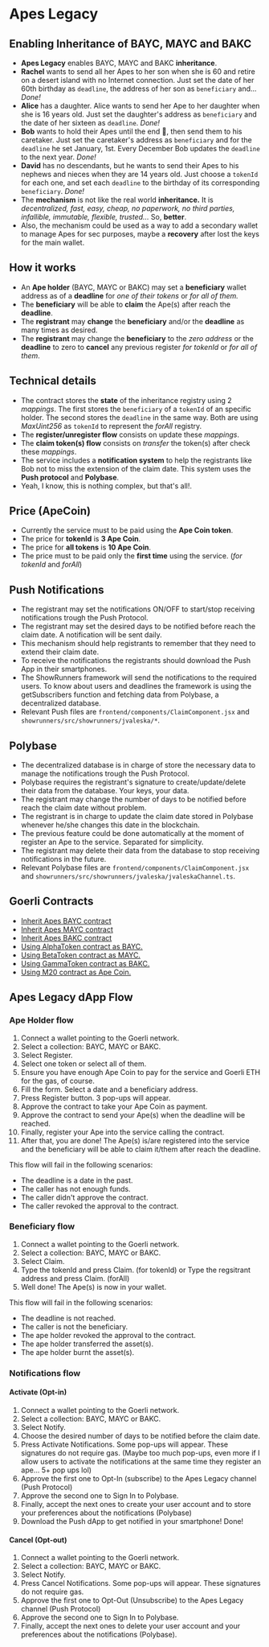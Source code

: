 # Apes Legacy 

## Enabling Inheritance of BAYC, MAYC and BAKC

 - **Apes Legacy** enables BAYC, MAYC and BAKC **inheritance**.  
 - **Rachel** wants to send all her Apes to her son when she is 60 and retire on a desert island
   with no Internet connection. Just set the date of her 60th birthday as `deadline`, the address
   of her son as `beneficiary` and... *Done!*   
 - **Alice** has a daughter. Alice wants to send her Ape to her daughter when she is 16 years old.
   Just set the daughter's address as `beneficiary` and the date of her sixteen as `deadline`. *Done!*
 - **Bob** wants to hold their Apes until the end 💎, then send them to his caretaker. Just set the
   caretaker's address as `beneficiary` and for the `deadline` he set January, 1st. Every December Bob
   updates the `deadline` to the next year. *Done!*
 - **David** has no descendants, but he wants to send their Apes to his nephews and nieces when they
   are 14 years old. Just choose a `tokenId` for each one, and set each `deadline` to the birthday of
   its corresponding `beneficiary`. *Done!*
 - The **mechanism** is not like the real world **inheritance.** It is *decentralized, fast, easy,
   cheap, no paperwork, no third parties, infallible, immutable, flexible, trusted...* So, **better**.
 - Also, the mechanism could be used as a way to add a secondary wallet to manage Apes for sec
   purposes, maybe a **recovery** after lost the keys for the main wallet.

## How it works

 - An **Ape holder** (BAYC, MAYC or BAKC) may set a **beneficiary** wallet address as of a **deadline** for 
   *one of their tokens* or *for all of them.*
 - The **beneficiary** will be able to **claim** the Ape(s) after reach the **deadline**.
 - The **registrant** may **change** the **beneficiary** and/or the **deadline** as many times as desired.
 - The **registrant** may change the **beneficiary** to the *zero address* or the **deadline** to zero to **cancel**
any previous register *for tokenId* or *for all of them*.

## Technical details

 - The contract stores the **state** of the inheritance registry using 2 *mappings*. The first stores
   the `beneficiary` of a `tokenId` of an specific holder. The second stores the `deadline` in the same
   way. Both are using *MaxUint256* as `tokenId` to represent the *forAll* registry.
 - The **register/unregister flow** consists on update these *mappings*.
 - The **claim token(s) flow** consists on *transfer* the token(s) after check these *mappings*.
 - The service includes a **notification system** to help the registrants like Bob not to miss the
   extension of the claim date. This system uses the **Push protocol** and **Polybase**.
 - Yeah, I know, this is nothing complex, but that's all!.

## Price (ApeCoin)

 - Currently the service must to be paid using the **Ape Coin token**.
 - The price for **tokenId** is **3 Ape Coin**.
 - The price for **all tokens** is **10 Ape Coin**.
 - The price must to be paid only the **first time** using the service. (*for tokenId* and *forAll*)
 
 ## Push Notifications 
 
 - The registrant may set the notifications ON/OFF to start/stop receiving notifications trough the Push Protocol.
 - The registrant may set the desired days to be notified before reach the claim date. A notification will be sent daily.
 - This mechanism should help registrants to remember that they need to extend their claim date.
 - To receive the notifications the registrants should download the Push App in their smartphones.
 - The ShowRunners framework will send the notifications to the required users. To know about users and deadlines
   the framework is using the getSubscribers function and fetching data from Polybase, a decentralized database.
 - Relevant Push files are `frontend/components/ClaimComponent.jsx` and `showrunners/src/showrunners/jvaleska/*`.
 
 ## Polybase
 
 - The decentralized database is in charge of store the necessary data to manage the notifications trough the Push Protocol.
 - Polybase requires the registrant's signature to create/update/delete their data from the database. Your keys, your data.  
 - The registrant may change the number of days to be notified before reach the claim date without problem.
 - The registrant is in charge to update the claim date stored in Polybase whenever he/she changes this date in the blockchain.
 - The previous feature could be done automatically at the moment of register an Ape to the service. Separated for simplicity.
 - The registrant may delete their data from the database to stop receiving notifications in the future.
 - Relevant Polybase files are `frontend/components/ClaimComponent.jsx` and `showrunners/src/showrunners/jvaleska/jvaleskaChannel.ts`.

## Goerli Contracts

-  [Inherit Apes BAYC contract](https://goerli.etherscan.io/address/0x7CD10B154BC11Dd0Dd2f51435D4802F8bCAF35b5)
-  [Inherit Apes MAYC contract](https://goerli.etherscan.io/address/0xe667745d7551c01B96b143C350E49C2C4816573f)
-  [Inherit Apes BAKC contract](https://goerli.etherscan.io/address/0xA73CB0f4A8e4e4501157D5673373221DD2cBEd33)
 - [Using AlphaToken contract as BAYC.](https://goerli.etherscan.io/address/0xF40299b626ef6E197F5d9DE9315076CAB788B6Ef)
 - [Using BetaToken contract as MAYC.](https://goerli.etherscan.io/address/0x3f228cBceC3aD130c45D21664f2C7f5b23130d23)
 - [Using GammaToken contract as BAKC.](https://goerli.etherscan.io/address/0xd60d682764Ee04e54707Bee7B564DC65b31884D0)
 - [Using M20 contract as Ape Coin.](https://goerli.etherscan.io/address/0x328507DC29C95c170B56a1b3A758eB7a9E73455c)

## Apes Legacy dApp Flow

### Ape Holder flow 

 1. Connect a wallet pointing to the Goerli network.
 1. Select a collection: BAYC, MAYC or BAKC.
 1. Select Register.
 1. Select one token or select all of them.
 1. Ensure you have enough Ape Coin to pay for the service and Goerli ETH for the gas, of course.
 1. Fill the form. Select a date and a beneficiary address.
 1. Press Register button. 3 pop-ups will appear.
 1. Approve the contract to take your Ape Coin as payment.
 1. Approve the contract to send your Ape(s) when the deadline will be reached.
 1. Finally, register your Ape into the service calling the contract.
 1. After that, you are done! The Ape(s) is/are registered into the service and the beneficiary 
    will be able to claim it/them after reach the deadline.
    
This flow will fail in the following scenarios:
- The deadline is a date in the past.
- The caller has not enough funds.
- The caller didn't approve the contract.
- The caller revoked the approval to the contract.
 
### Beneficiary flow

 1. Connect a wallet pointing to the Goerli network.
 1.	Select a collection: BAYC, MAYC or BAKC.
 1. Select Claim.
 1. Type the tokenId and press Claim. (for tokenId) or Type the regsitrant address and press Claim. (forAll)
 1. Well done! The Ape(s) is now in your wallet.
 
This flow will fail in the following scenarios:
- The deadline is not reached.
- The caller is not the beneficiary.
- The ape holder revoked the approval to the contract.
- The ape holder transferred the asset(s).
- The ape holder burnt the asset(s).

### Notifications flow

#### Activate (Opt-in)

1. Connect a wallet pointing to the Goerli network.
1. Select a collection: BAYC, MAYC or BAKC.
1. Select Notify.
1. Choose the desired number of days to be notified before the claim date.
1. Press Activate Notifications. Some pop-ups will appear. These signatures do not require gas.
   (Maybe too much pop-ups, even more if I allow users to activate the notifications at the same time they register an ape... 5+ pop ups lol)
1. Approve the first one to Opt-In (subscribe) to the Apes Legacy channel (Push Protocol)
1. Approve the second one to Sign In to Polybase.
1. Finally, accept the next ones to create your user account and to store your preferences about the notifications (Polybase)
1. Download the Push dApp to get notified in your smartphone! Done!

#### Cancel (Opt-out)

1. Connect a wallet pointing to the Goerli network.
1. Select a collection: BAYC, MAYC or BAKC.
1. Select Notify.
1. Press Cancel Notifications. Some pop-ups will appear. These signatures do not require gas.
1. Approve the first one to Opt-Out (Unsubscribe) to the Apes Legacy channel (Push Protocol)
1. Approve the second one to Sign In to Polybase.
1. Finally, accept the next ones to delete your user account and your preferences about the notifications (Polybase).

